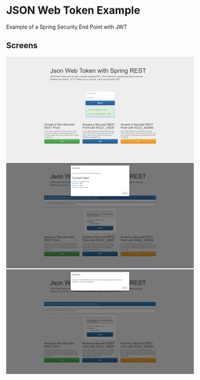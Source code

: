 # JSON Web Token Example
Example of a Spring Security End Point with JWT

Screens
-----------------------------------------------------
![alt text](https://github.com/aniov/JWT-Spring-Auth/blob/master/src/screens/screen-1.png "Screen one")
![alt text](https://github.com/aniov/JWT-Spring-Auth/blob/master/src/screens/screen-2.png "Screen two")
![alt text](https://github.com/aniov/JWT-Spring-Auth/blob/master/src/screens/screen-3.png "Screen three")
